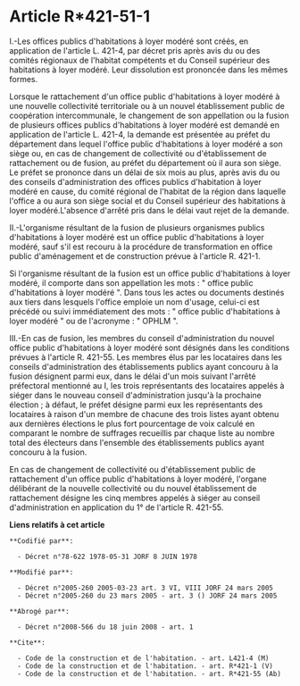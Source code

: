 # Article R*421-51-1

I.-Les offices publics d'habitations à loyer modéré sont créés, en application de l'article L. 421-4, par décret pris après
avis du ou des comités régionaux de l'habitat compétents et du Conseil supérieur des habitations à loyer modéré. Leur
dissolution est prononcée dans les mêmes formes. 

Lorsque le rattachement d'un office public d'habitations à loyer modéré à une nouvelle collectivité territoriale ou à un
nouvel établissement public de coopération intercommunale, le changement de son appellation ou la fusion de plusieurs offices
publics d'habitations à loyer modéré est demandé en application de l'article L. 421-4, la demande est présentée au préfet du
département dans lequel l'office public d'habitations à loyer modéré a son siège ou, en cas de changement de collectivité ou
d'établissement de rattachement ou de fusion, au préfet du département où il aura son siège. Le préfet se prononce dans un
délai de six mois au plus, après avis du ou des conseils d'administration des offices publics d'habitation à loyer modéré en
cause, du comité régional de l'habitat de la région dans laquelle l'office a ou aura son siège social et du Conseil supérieur
des habitations à loyer modéré.L'absence d'arrêté pris dans le délai vaut rejet de la demande. 

II.-L'organisme résultant de la fusion de plusieurs organismes publics d'habitations à loyer modéré est un office public
d'habitations à loyer modéré, sauf s'il est recouru à la procédure de transformation en office public d'aménagement et de
construction prévue à l'article R. 421-1. 

Si l'organisme résultant de la fusion est un office public d'habitations à loyer modéré, il comporte dans son appellation les
mots : " office public d'habitations à loyer modéré ". Dans tous les actes ou documents destinés aux tiers dans lesquels
l'office emploie un nom d'usage, celui-ci est précédé ou suivi immédiatement des mots : " office public d'habitations à loyer
modéré " ou de l'acronyme : " OPHLM ". 

III.-En cas de fusion, les membres du conseil d'administration du nouvel office public d'habitations à loyer modéré sont
désignés dans les conditions prévues à l'article R. 421-55. Les membres élus par les locataires dans les conseils
d'administration des établissements publics ayant concouru à la fusion désignent parmi eux, dans le délai d'un mois suivant
l'arrêté préfectoral mentionné au I, les trois représentants des locataires appelés à siéger dans le nouveau conseil
d'administration jusqu'à la prochaine élection ; à défaut, le préfet désigne parmi eux les représentants des locataires à
raison d'un membre de chacune des trois listes ayant obtenu aux dernières élections le plus fort pourcentage de voix calculé
en comparant le nombre de suffrages recueillis par chaque liste au nombre total des électeurs dans l'ensemble des
établissements publics ayant concouru à la fusion. 

En cas de changement de collectivité ou d'établissement public de rattachement d'un office public d'habitations à loyer
modéré, l'organe délibérant de la nouvelle collectivité ou du nouvel établissement de rattachement désigne les cinq membres
appelés à siéger au conseil d'administration en application du 1° de l'article R. 421-55.

**Liens relatifs à cet article**

	**Codifié par**:

	  - Décret n°78-622 1978-05-31 JORF 8 JUIN 1978

	**Modifié par**:

	  - Décret n°2005-260 2005-03-23 art. 3 VI, VIII JORF 24 mars 2005
	  - Décret n°2005-260 du 23 mars 2005 - art. 3 () JORF 24 mars 2005

	**Abrogé par**:

	  - Décret n°2008-566 du 18 juin 2008 - art. 1

	**Cite**:

	  - Code de la construction et de l'habitation. - art. L421-4 (M)
	  - Code de la construction et de l'habitation. - art. R*421-1 (V)
	  - Code de la construction et de l'habitation. - art. R*421-55 (Ab)
